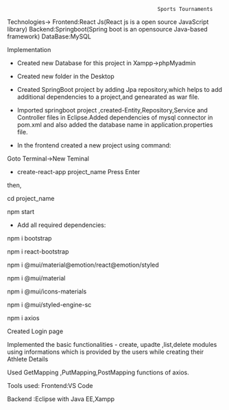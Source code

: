                                                      Sports Tournaments
Technologies->
          Frontend:React Js(React js is a open source JavaScript library) 
          Backend:Springboot(Spring boot is an opensource Java-based framework) DataBase:MySQL

Implementation

* Created new Database for this project in Xampp->phpMyadmin

* Created new folder in the Desktop

* Created SpringBoot project by adding Jpa repository,which helps to add additional dependencies to a project,and genearated as war file.

* Imported springboot project ,created-Entity,Repository,Service and Controller files in Eclipse.Added dependencies of mysql connector in pom.xml and also added the database name in application.properties file.

* In the frontend created a new project using command:

Goto Terminal->New Teminal

* create-react-app project_name Press Enter

then,

cd project_name

npm start

* Add all required dependencies:

npm i bootstrap

npm i react-bootstrap

npm i @mui/material@emotion/react@emotion/styled

npm i @mui/material

npm i @mui/icons-materials

npm i @mui/styled-engine-sc

npm i axios
 
Created Login page 
 
Implemented the basic functionalities - create, upadte ,list,delete modules using informations which is provided by the users while creating their Athlete Details

Used GetMapping ,PutMapping,PostMapping functions of axios.

Tools used: Frontend:VS Code

Backend :Eclipse with Java EE,Xampp
